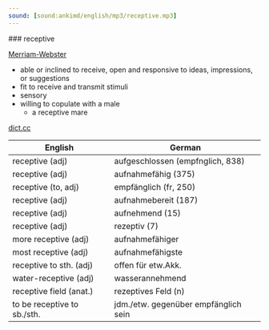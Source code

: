 ```yaml
---
sound: [sound:ankimd/english/mp3/receptive.mp3]
---
```


\### receptive

[Merriam-Webster](https://www.merriam-webster.com/dictionary/receptive)

- able or inclined to receive, open and responsive to ideas, impressions, or suggestions
- fit to receive and transmit stimuli
- sensory
- willing to copulate with a male
    - a receptive mare

[dict.cc](https://www.dict.cc/receptive)

| English        | German       |
| -------------- | ------------ |
| receptive (adj) | aufgeschlossen (empfnglich, 838) |
| receptive (adj) | aufnahmefähig (375) |
| receptive (to, adj) | empfänglich (fr, 250) |
| receptive (adj) | aufnahmebereit (187) |
| receptive (adj) | aufnehmend (15) |
| receptive (adj) | rezeptiv (7) |
| more receptive (adj) | aufnahmefähiger |
| most receptive (adj) | aufnahmefähigste |
| receptive to sth. (adj) | offen für etw.Akk. |
| water-receptive (adj) | wasserannehmend |
| receptive field (anat.) | rezeptives Feld (n) |
| to be receptive to sb./sth. | jdm./etw. gegenüber empfänglich sein |
